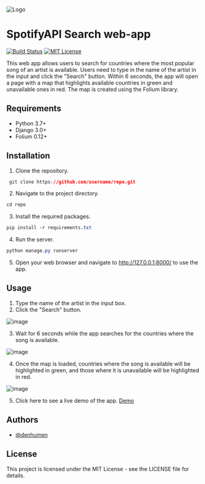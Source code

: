 ![Logo](https://user-images.githubusercontent.com/116521940/221938702-b978bac3-d7cc-4601-b114-de89ec592aaf.png)
# SpotifyAPI Search web-app

[![Build Status](https://travis-ci.org/joemccann/dillinger.svg?branch=master)](https://travis-ci.org/joemccann/dillinger)
[![MIT License](https://img.shields.io/badge/License-MIT-green.svg)](https://choosealicense.com/licenses/mit/)

This web app allows users to search for countries where the most popular song of an artist is available. Users need to type in the name of the artist in the input and click the "Search" button. Within 6 seconds, the app will open a page with a map that highlights available countries in green and unavailable ones in red. The map is created using the Folium library.

## Requirements
 - Python 3.7+
 - Django 3.0+
 - Folium 0.12+

## Installation
 1. Clone the repository.
 ```css
  git clone https://github.com/username/repo.git
 ```
 2. Navigate to the project directory.
```css
cd repo
```
 3. Install the required packages.
```css
pip install -r requirements.txt
```
 4. Run the server.
```css
python manage.py runserver
```
 5. Open your web browser and navigate to http://127.0.0.1:8000/ to use the app.

## Usage
 1. Type the name of the artist in the input box.
 2. Click the "Search" button.
 
![image](https://user-images.githubusercontent.com/116521940/221940597-8fcab692-1ace-411b-b62d-cc8e5ff104d1.png)

 3. Wait for 6 seconds while the app searches for the countries where the song is available.
 
 ![image](https://user-images.githubusercontent.com/116521940/221940663-f16376df-137e-4128-b6b4-7f68024edc76.png)
 
 4. Once the map is loaded, countries where the song is available will be highlighted in green, and those where it is unavailable will be highlighted in red.
 
 ![image](https://user-images.githubusercontent.com/116521940/221940760-40b41c12-7d73-4a31-8515-4ceae27fc211.png)
 
 5. Click here to see a live demo of the app.
 [Demo](https://)

## Authors

- [@denhumen](https://github.com/denhumen)


## License
This project is licensed under the MIT License - see the LICENSE file for details.
